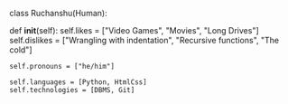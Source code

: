class Ruchanshu(Human):

  def __init__(self):
    self.likes = ["Video Games", "Movies", "Long Drives"]
    self.dislikes = ["Wrangling with indentation", "Recursive functions",
      "The cold"]

    self.pronouns = ["he/him"]

    self.languages = [Python, HtmlCss]
    self.technologies = [DBMS, Git]

